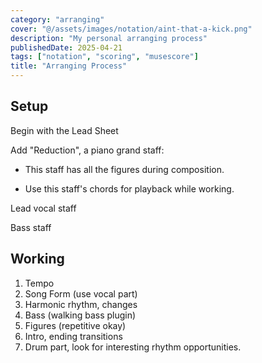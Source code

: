```yaml
---
category: "arranging"
cover: "@/assets/images/notation/aint-that-a-kick.png"
description: "My personal arranging process"
publishedDate: 2025-04-21
tags: ["notation", "scoring", "musescore"]
title: "Arranging Process"
---
```


## Setup

Begin with the Lead Sheet

Add "Reduction", a piano grand staff:

- This staff has all the figures during composition.

- Use this staff's chords for playback while working.

 Lead vocal staff

 Bass staff

## Working

1. Tempo
2. Song Form (use vocal part)
3. Harmonic rhythm, changes
4. Bass (walking bass plugin)
5. Figures (repetitive okay)
6. Intro, ending transitions
7. Drum part, look for interesting rhythm opportunities.